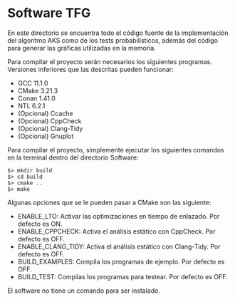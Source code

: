 Software TFG
============

En este directorio se encuentra todo el código fuente de la implementación del algoritmo AKS como de los tests probabilísticos, además del código para generar las gráficas utilizadas en la memoria.

Para compilar el proyecto serán necesarios los siguientes programas. Versiones inferiores que las descritas pueden funcionar:

- GCC 11.1.0
- CMake 3.21.3
- Conan 1.41.0
- NTL 6.2.1
- (Opcional) Ccache
- (Opcional) CppCheck
- (Opcional) Clang-Tidy
- (Opcional) Gnuplot

Para compilar el proyecto, simplemente ejecutar los siguientes comandos en la terminal dentro del directorio Software:

```console
$> mkdir build
$> cd build
$> cmake ..
$> make
```

Algunas opciones que se le pueden pasar a CMake son las siguiente:

- ENABLE_LTO: Activar las optimizaciones en tiempo de enlazado. Por defecto es ON.
- ENABLE_CPPCHECK: Activa el análisis estático con CppCheck. Por defecto es OFF.
- ENABLE_CLANG_TIDY: Activa el análisis estático con Clang-Tidy. Por defecto es OFF.
- BUILD_EXAMPLES: Compila los programas de ejemplo. Por defecto es OFF.
- BUILD_TEST: Compilas los programas para testear. Por defecto es OFF.

El software no tiene un comando para ser instalado.
